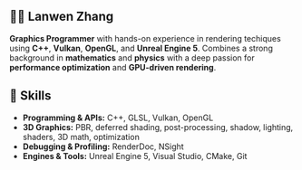 ## 🤸‍♂️ Lanwen Zhang

**Graphics Programmer** with hands-on experience in rendering techiques using **C++**, **Vulkan**, **OpenGL**, and **Unreal Engine 5**. Combines a strong background in **mathematics** and **physics** with a deep passion for 
**performance optimization** and **GPU-driven rendering**.

</details>

## 🔧 Skills
- **Programming & APIs:** C++, GLSL, Vulkan, OpenGL 
- **3D Graphics:** PBR, deferred shading, post-processing, shadow, lighting, shaders, 3D math, optimization 
- **Debugging & Profiling:** RenderDoc, NSight
- **Engines & Tools:** Unreal Engine 5, Visual Studio, CMake, Git 

